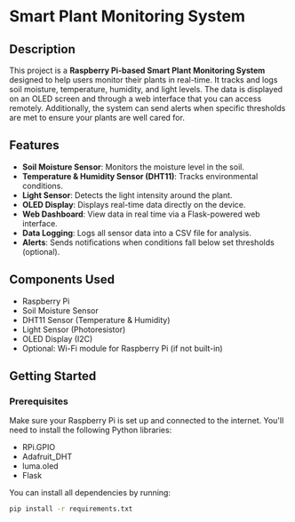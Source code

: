 # Smart Plant Monitoring System

## Description
This project is a **Raspberry Pi-based Smart Plant Monitoring System** designed to help users monitor their plants in real-time. It tracks and logs soil moisture, temperature, humidity, and light levels. The data is displayed on an OLED screen and through a web interface that you can access remotely. Additionally, the system can send alerts when specific thresholds are met to ensure your plants are well cared for.

## Features
- **Soil Moisture Sensor**: Monitors the moisture level in the soil.
- **Temperature & Humidity Sensor (DHT11)**: Tracks environmental conditions.
- **Light Sensor**: Detects the light intensity around the plant.
- **OLED Display**: Displays real-time data directly on the device.
- **Web Dashboard**: View data in real time via a Flask-powered web interface.
- **Data Logging**: Logs all sensor data into a CSV file for analysis.
- **Alerts**: Sends notifications when conditions fall below set thresholds (optional).

## Components Used
- Raspberry Pi
- Soil Moisture Sensor
- DHT11 Sensor (Temperature & Humidity)
- Light Sensor (Photoresistor)
- OLED Display (I2C)
- Optional: Wi-Fi module for Raspberry Pi (if not built-in)

## Getting Started

### Prerequisites
Make sure your Raspberry Pi is set up and connected to the internet. You'll need to install the following Python libraries:
- RPi.GPIO
- Adafruit_DHT
- luma.oled
- Flask

You can install all dependencies by running:

```bash
pip install -r requirements.txt
